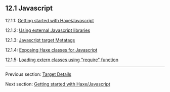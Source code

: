 ## 12.1 Javascript

12.1.1: [Getting started with Haxe/Javascript](target-javascript-getting-started.md)

12.1.2: [Using external Javascript libraries](target-javascript-external-libraries.md)

12.1.3: [Javascript target Metatags](target-javascript-metatags.md)

12.1.4: [Exposing Haxe classes for Javascript](target-javascript-expose.md)

12.1.5: [Loading extern classes using "require" function](target-javascript-require.md)

---

Previous section: [Target Details](target-details.md)

Next section: [Getting started with Haxe/Javascript](target-javascript-getting-started.md)